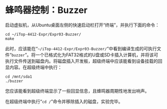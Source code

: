 # 蜂鸣器控制：Buzzer

启动虚拟机，从Ubuntu桌面左侧的快速启动栏打开“终端”，并执行下面的命令：

```
cd ~/iTop-4412-Expr/Expr03-Buzzer/
make
```

此时，应该能在“`~/iTop-4412-Expr/Expr03-Buzzer/`”中看到编译生成的可执行文件“`buzzer`”。将一个已格式化为FAT32格式的U盘或SD卡插入计算机，并将该可执行文件传送到磁盘内。将磁盘插入开发板，超级终端中应该能看到设备挂载的回显内容。在超级终端中执行：

```
cd /mnt/sda1
./buzzer
```

您应该能看到超级终端显示了一些回显信息，且蜂鸣器周期性地发出响声。

在超级终端中执行“`cd /`”命令并移除插入的磁盘，实验完毕。
